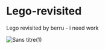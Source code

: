# Lego-revisited
Lego revisited by berru - i need work


![Sans titre(1)](https://user-images.githubusercontent.com/61543927/194761455-f0fcaaae-1248-41ca-ba36-c80ccaaf6911.gif)
